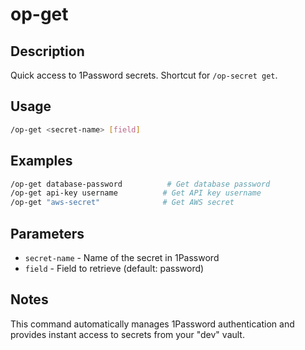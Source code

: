 # op-get

## Description
Quick access to 1Password secrets. Shortcut for `/op-secret get`.

## Usage
```bash
/op-get <secret-name> [field]
```

## Examples
```bash
/op-get database-password          # Get database password
/op-get api-key username          # Get API key username
/op-get "aws-secret"              # Get AWS secret
```

## Parameters
- `secret-name` - Name of the secret in 1Password
- `field` - Field to retrieve (default: password)

## Notes
This command automatically manages 1Password authentication and provides instant access to secrets from your "dev" vault.